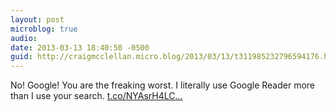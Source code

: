 ```yaml
---
layout: post
microblog: true
audio: 
date: 2013-03-13 18:40:50 -0500
guid: http://craigmcclellan.micro.blog/2013/03/13/t311985232796594176.html
---
```

No! Google! You are the freaking worst. I literally use Google Reader more than I use your search.  [t.co/NYAsrH4LC...](http://t.co/NYAsrH4LCg)
